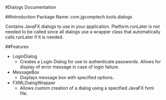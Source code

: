 #Dialogs Documentation

##Introduction
Package Name: com.jgcomptech.tools.dialogs

Contains JavaFX dialogs to use in your application.
Platform.runLater is not needed to be called since all dialogs use a
wrapper class that automatically calls runLater if it is needed.

##Features
- LoginDialog
    * Creates a Login Dialog for use to authenticate passwords.
    Allows for display of error message in case of login failure.
- MessageBox
    * Displays message box with specified options.
- FXMLDialogWrapper
    * Allows custom creation of a dialog using a specified JavaFX
    fxml file.